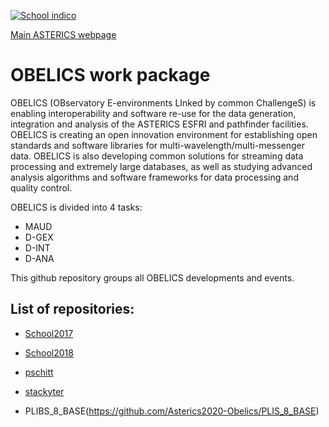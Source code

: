 [![School indico](https://www.asterics2020.eu/sites/default/files/pictures/asterics.png)](https://www.asterics2020.eu/)

[Main ASTERICS webpage](https://www.asterics2020.eu/)

# OBELICS work package

OBELICS (OBservatory E-environments LInked by common ChallengeS) is enabling interoperability and software re-use for the data generation, integration and analysis of the ASTERICS ESFRI and pathfinder facilities. OBELICS is creating an open innovation environment for establishing open standards and software libraries for multi-wavelength/multi-messenger data. OBELICS is also developing common solutions for streaming data processing and extremely large databases, as well as studying advanced analysis algorithms and software frameworks for data processing and quality control.

OBELICS is divided into 4 tasks:
- MAUD
- D-GEX
- D-INT
- D-ANA

This github repository groups all OBELICS developments and events.

## List of repositories:

- [School2017](https://github.com/Asterics2020-Obelics/School2017)

- [School2018](https://github.com/Asterics2020-Obelics/School2018)

- [pschitt](https://github.com/Asterics2020-Obelics/pschitt)

- [stackyter](https://github.com/Asterics2020-Obelics/stackyter)

- PLIBS_8_BASE(https://github.com/Asterics2020-Obelics/PLIS_8_BASE)
